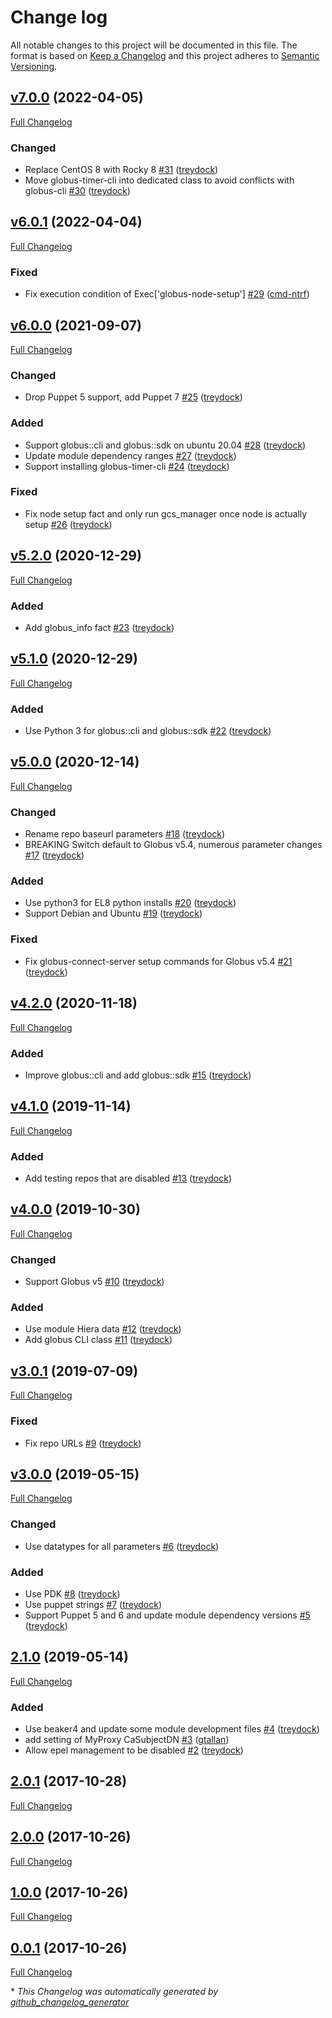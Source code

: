 # Change log

All notable changes to this project will be documented in this file. The format is based on [Keep a Changelog](http://keepachangelog.com/en/1.0.0/) and this project adheres to [Semantic Versioning](http://semver.org).

## [v7.0.0](https://github.com/treydock/puppet-module-globus/tree/v7.0.0) (2022-04-05)

[Full Changelog](https://github.com/treydock/puppet-module-globus/compare/v6.0.1...v7.0.0)

### Changed

- Replace CentOS 8 with Rocky 8 [\#31](https://github.com/treydock/puppet-module-globus/pull/31) ([treydock](https://github.com/treydock))
- Move globus-timer-cli into dedicated class to avoid conflicts with globus-cli [\#30](https://github.com/treydock/puppet-module-globus/pull/30) ([treydock](https://github.com/treydock))

## [v6.0.1](https://github.com/treydock/puppet-module-globus/tree/v6.0.1) (2022-04-04)

[Full Changelog](https://github.com/treydock/puppet-module-globus/compare/v6.0.0...v6.0.1)

### Fixed

- Fix execution condition of Exec\['globus-node-setup'\] [\#29](https://github.com/treydock/puppet-module-globus/pull/29) ([cmd-ntrf](https://github.com/cmd-ntrf))

## [v6.0.0](https://github.com/treydock/puppet-module-globus/tree/v6.0.0) (2021-09-07)

[Full Changelog](https://github.com/treydock/puppet-module-globus/compare/v5.2.0...v6.0.0)

### Changed

- Drop Puppet 5 support, add Puppet 7 [\#25](https://github.com/treydock/puppet-module-globus/pull/25) ([treydock](https://github.com/treydock))

### Added

- Support globus::cli and globus::sdk on ubuntu 20.04 [\#28](https://github.com/treydock/puppet-module-globus/pull/28) ([treydock](https://github.com/treydock))
- Update module dependency ranges [\#27](https://github.com/treydock/puppet-module-globus/pull/27) ([treydock](https://github.com/treydock))
- Support installing globus-timer-cli [\#24](https://github.com/treydock/puppet-module-globus/pull/24) ([treydock](https://github.com/treydock))

### Fixed

- Fix node setup fact and only run gcs\_manager once node is actually setup [\#26](https://github.com/treydock/puppet-module-globus/pull/26) ([treydock](https://github.com/treydock))

## [v5.2.0](https://github.com/treydock/puppet-module-globus/tree/v5.2.0) (2020-12-29)

[Full Changelog](https://github.com/treydock/puppet-module-globus/compare/v5.1.0...v5.2.0)

### Added

- Add globus\_info fact [\#23](https://github.com/treydock/puppet-module-globus/pull/23) ([treydock](https://github.com/treydock))

## [v5.1.0](https://github.com/treydock/puppet-module-globus/tree/v5.1.0) (2020-12-29)

[Full Changelog](https://github.com/treydock/puppet-module-globus/compare/v5.0.0...v5.1.0)

### Added

- Use Python 3 for globus::cli and globus::sdk [\#22](https://github.com/treydock/puppet-module-globus/pull/22) ([treydock](https://github.com/treydock))

## [v5.0.0](https://github.com/treydock/puppet-module-globus/tree/v5.0.0) (2020-12-14)

[Full Changelog](https://github.com/treydock/puppet-module-globus/compare/v4.2.0...v5.0.0)

### Changed

- Rename repo baseurl parameters [\#18](https://github.com/treydock/puppet-module-globus/pull/18) ([treydock](https://github.com/treydock))
- BREAKING Switch default to Globus v5.4, numerous parameter changes [\#17](https://github.com/treydock/puppet-module-globus/pull/17) ([treydock](https://github.com/treydock))

### Added

- Use python3 for EL8 python installs [\#20](https://github.com/treydock/puppet-module-globus/pull/20) ([treydock](https://github.com/treydock))
- Support Debian and Ubuntu [\#19](https://github.com/treydock/puppet-module-globus/pull/19) ([treydock](https://github.com/treydock))

### Fixed

- Fix globus-connect-server setup commands for Globus v5.4 [\#21](https://github.com/treydock/puppet-module-globus/pull/21) ([treydock](https://github.com/treydock))

## [v4.2.0](https://github.com/treydock/puppet-module-globus/tree/v4.2.0) (2020-11-18)

[Full Changelog](https://github.com/treydock/puppet-module-globus/compare/v4.1.0...v4.2.0)

### Added

- Improve globus::cli and add globus::sdk [\#15](https://github.com/treydock/puppet-module-globus/pull/15) ([treydock](https://github.com/treydock))

## [v4.1.0](https://github.com/treydock/puppet-module-globus/tree/v4.1.0) (2019-11-14)

[Full Changelog](https://github.com/treydock/puppet-module-globus/compare/v4.0.0...v4.1.0)

### Added

- Add testing repos that are disabled [\#13](https://github.com/treydock/puppet-module-globus/pull/13) ([treydock](https://github.com/treydock))

## [v4.0.0](https://github.com/treydock/puppet-module-globus/tree/v4.0.0) (2019-10-30)

[Full Changelog](https://github.com/treydock/puppet-module-globus/compare/v3.0.1...v4.0.0)

### Changed

- Support Globus v5 [\#10](https://github.com/treydock/puppet-module-globus/pull/10) ([treydock](https://github.com/treydock))

### Added

- Use module Hiera data [\#12](https://github.com/treydock/puppet-module-globus/pull/12) ([treydock](https://github.com/treydock))
- Add globus CLI class [\#11](https://github.com/treydock/puppet-module-globus/pull/11) ([treydock](https://github.com/treydock))

## [v3.0.1](https://github.com/treydock/puppet-module-globus/tree/v3.0.1) (2019-07-09)

[Full Changelog](https://github.com/treydock/puppet-module-globus/compare/v3.0.0...v3.0.1)

### Fixed

- Fix repo URLs [\#9](https://github.com/treydock/puppet-module-globus/pull/9) ([treydock](https://github.com/treydock))

## [v3.0.0](https://github.com/treydock/puppet-module-globus/tree/v3.0.0) (2019-05-15)

[Full Changelog](https://github.com/treydock/puppet-module-globus/compare/2.1.0...v3.0.0)

### Changed

- Use datatypes for all parameters [\#6](https://github.com/treydock/puppet-module-globus/pull/6) ([treydock](https://github.com/treydock))

### Added

- Use PDK [\#8](https://github.com/treydock/puppet-module-globus/pull/8) ([treydock](https://github.com/treydock))
- Use puppet strings [\#7](https://github.com/treydock/puppet-module-globus/pull/7) ([treydock](https://github.com/treydock))
- Support Puppet 5 and 6 and update module dependency versions [\#5](https://github.com/treydock/puppet-module-globus/pull/5) ([treydock](https://github.com/treydock))

## [2.1.0](https://github.com/treydock/puppet-module-globus/tree/2.1.0) (2019-05-14)

[Full Changelog](https://github.com/treydock/puppet-module-globus/compare/2.0.1...2.1.0)

### Added

- Use beaker4 and update some module development files [\#4](https://github.com/treydock/puppet-module-globus/pull/4) ([treydock](https://github.com/treydock))
- add setting of MyProxy CaSubjectDN [\#3](https://github.com/treydock/puppet-module-globus/pull/3) ([gtallan](https://github.com/gtallan))
- Allow epel management to be disabled [\#2](https://github.com/treydock/puppet-module-globus/pull/2) ([treydock](https://github.com/treydock))

## [2.0.1](https://github.com/treydock/puppet-module-globus/tree/2.0.1) (2017-10-28)

[Full Changelog](https://github.com/treydock/puppet-module-globus/compare/2.0.0...2.0.1)

## [2.0.0](https://github.com/treydock/puppet-module-globus/tree/2.0.0) (2017-10-26)

[Full Changelog](https://github.com/treydock/puppet-module-globus/compare/1.0.0...2.0.0)

## [1.0.0](https://github.com/treydock/puppet-module-globus/tree/1.0.0) (2017-10-26)

[Full Changelog](https://github.com/treydock/puppet-module-globus/compare/0.0.1...1.0.0)

## [0.0.1](https://github.com/treydock/puppet-module-globus/tree/0.0.1) (2017-10-26)

[Full Changelog](https://github.com/treydock/puppet-module-globus/compare/a843d995675de61f54888d6187a004fe842626a3...0.0.1)



\* *This Changelog was automatically generated by [github_changelog_generator](https://github.com/github-changelog-generator/github-changelog-generator)*
